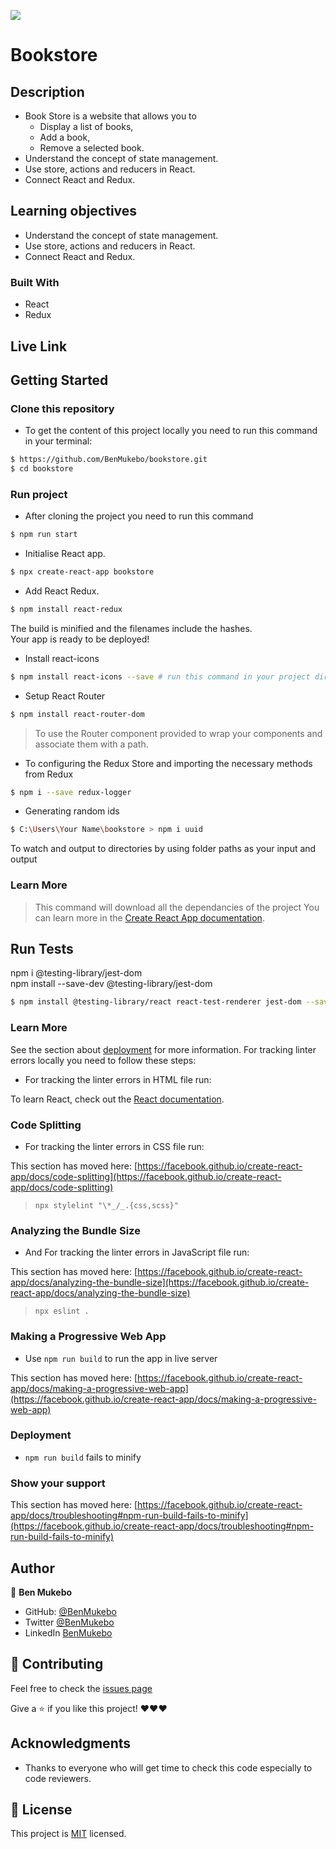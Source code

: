 
![](https://img.shields.io/badge/Microverse-blueviolet)

# Bookstore

## Description

- Book Store is a website that allows you to    
  - Display a list of books,
  - Add a book,
  - Remove a selected book.
- Understand the concept of state management.
- Use store, actions and reducers in React.
- Connect React and Redux.


## Learning objectives

- Understand the concept of state management.
- Use store, actions and reducers in React.
- Connect React and Redux.
 
### Built With

- React
- Redux

## Live Link

### []()


## Getting Started

### Clone this repository

- To get the content of this project locally you need to run this command in your terminal:

```bash
$ https://github.com/BenMukebo/bookstore.git
$ cd bookstore
```
### Run project

- After cloning the project you need to run this command

```bash
$ npm run start 
```

- Initialise React app.

```bash
$ npx create-react-app bookstore  
```


- Add React Redux.

```bash
$ npm install react-redux
```

The build is minified and the filenames include the hashes.\
Your app is ready to be deployed!

- Install react-icons
  
```bash
$ npm install react-icons --save # run this command in your project directory:
```

- Setup React Router


```bash
$ npm install react-router-dom 
```

> To use the Router component provided to wrap your components and associate them with a path.

- To configuring the Redux Store and importing the necessary methods from Redux

```bash
$ npm i --save redux-logger
```
- Generating random ids

```bash
$ C:\Users\Your Name\bookstore > npm i uuid
```

To watch and output to directories by using folder paths as your input and output

### Learn More
 
  > This command will download all the dependancies of the project
You can learn more in the [Create React App documentation](https://facebook.github.io/create-react-app/docs/getting-started).


## Run Tests

 npm i @testing-library/jest-dom   
 npm install --save-dev @testing-library/jest-dom

```bash
$ npm install @testing-library/react react-test-renderer jest-dom --save-dev
```


### Learn More

See the section about [deployment](https://facebook.github.io/create-react-app/docs/deployment) for more information.
For tracking linter errors locally you need to follow these steps:


- For tracking the linter errors in HTML file run:

To learn React, check out the [React documentation](https://reactjs.org/).

### Code Splitting
- For tracking the linter errors in CSS file run:

This section has moved here: [https://facebook.github.io/create-react-app/docs/code-splitting](https://facebook.github.io/create-react-app/docs/code-splitting)
  > `npx stylelint "\*_/_.{css,scss}"`
### Analyzing the Bundle Size
- And For tracking the linter errors in JavaScript file run:

This section has moved here: [https://facebook.github.io/create-react-app/docs/analyzing-the-bundle-size](https://facebook.github.io/create-react-app/docs/analyzing-the-bundle-size)
  > `npx eslint .`
### Making a Progressive Web App
- Use `npm run build` to run the app in live server

This section has moved here: [https://facebook.github.io/create-react-app/docs/making-a-progressive-web-app](https://facebook.github.io/create-react-app/docs/making-a-progressive-web-app)

### Deployment

- `npm run build` fails to minify
### Show your support

This section has moved here: [https://facebook.github.io/create-react-app/docs/troubleshooting#npm-run-build-fails-to-minify](https://facebook.github.io/create-react-app/docs/troubleshooting#npm-run-build-fails-to-minify)

## Author

👤 **Ben Mukebo**

- GitHub: [@BenMukebo](https://github.com/BenMukebo)
- Twitter [@BenMukebo](https://twitter.com/BenMukebo)
- LinkedIn [BenMukebo](https://www.linkedin.com/in/kasongo-mukebo-ben-591720205/)

## :handshake: Contributing

Feel free to check the [issues page](https://github.com/BenMukebo/bookstore/issues)

Give a :star: if you like this project! ❤️❤️❤️

## Acknowledgments

- Thanks to everyone who will get time to check this code especially to code reviewers.

## 📝 License

This project is [MIT](https://github.com/microverseinc/readme-template/blob/master/MIT.md) licensed.